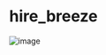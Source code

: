 # hire_breeze

![image](https://user-images.githubusercontent.com/80000101/109906786-253ca680-7cc7-11eb-99d5-2077c3f40581.png)
